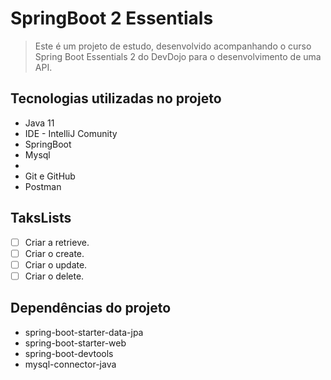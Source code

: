 # SpringBoot 2 Essentials

> Este é um projeto de estudo, desenvolvido acompanhando o curso Spring Boot Essentials 2 do DevDojo para o desenvolvimento de uma API.

## Tecnologias utilizadas no projeto
* Java 11
* IDE - IntelliJ Comunity
* SpringBoot
* Mysql
* 
* Git e GitHub
* Postman

## TaksLists
- [ ] Criar a retrieve.
- [ ] Criar o create.
- [ ] Criar o update.
- [ ] Criar o delete.

## Dependências do projeto
* spring-boot-starter-data-jpa
* spring-boot-starter-web
* spring-boot-devtools
* mysql-connector-java

